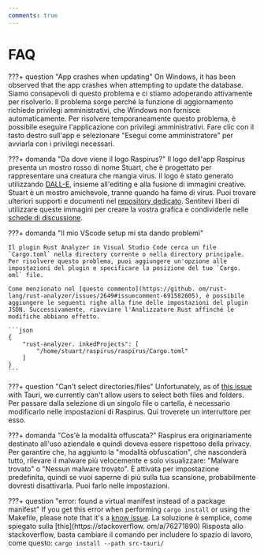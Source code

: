 ```yaml
---
comments: true
---
```


# FAQ

???+ question "App crashes when updating" On Windows, it has been observed that the app crashes when attempting to update the database. Siamo consapevoli di questo problema e ci stiamo adoperando attivamente per risolverlo. Il problema sorge perché la funzione di aggiornamento richiede privilegi amministrativi, che Windows non fornisce automaticamente. Per risolvere temporaneamente questo problema, è possibile eseguire l'applicazione con privilegi amministrativi. Fare clic con il tasto destro sull'app e selezionare "Esegui come amministratore" per avviarla con i privilegi necessari.

???+ domanda "Da dove viene il logo Raspirus?"
Il logo dell'app Raspirus presenta un mostro rosso di nome Stuart, che è progettato per rappresentare una creatura che mangia virus. Il logo è stato generato utilizzando [DALL-E](https://openai.com/product/dall-e-2), insieme all'editing e alla fusione di immagini creative. Stuart è un mostro amichevole, tranne quando ha fame di virus. Puoi trovare ulteriori supporti e documenti nel [repository dedicato](https://github.com/Raspirus/media). Sentitevi liberi di utilizzare queste immagini per creare la vostra grafica e condividerle nelle [schede di discussione](https://github.com/orgs/Raspirus/discussioni).

???+ domanda "Il mio VScode setup mi sta dando problemi"

````
Il plugin Rust Analyzer in Visual Studio Code cerca un file `Cargo.toml` nella directory corrente o nella directory principale. Per risolvere questo problema, puoi aggiungere un'opzione alle impostazioni del plugin e specificare la posizione del tuo `Cargo. oml` file.

Come menzionato nel [questo commento](https://github. om/rust-lang/rust-analyzer/issues/2649#issuecomment-691582605), è possibile aggiungere le seguenti righe alla fine delle impostazioni del plugin JSON. Successivamente, riavviare l'Analizzatore Rust affinché le modifiche abbiano effetto.

```json
{
    "rust-analyzer. inkedProjects": [
        "/home/stuart/raspirus/raspirus/Cargo.toml"
    ]
}
```
````

???+ question "Can't select directories/files" Unfortunately, as of [this issue](https://github.com/tauri-apps/tauri/issues/5405) with Tauri, we currently can't allow users to select both files and folders. Per passare dalla selezione di un singolo file o cartella, è necessario modificarlo nelle impostazioni di Raspirus. Qui troverete un interruttore per esso.

???+ domanda "Cos'è la modalità offuscata?"
Raspirus era originariamente destinato all'uso aziendale e quindi doveva essere rispettoso della privacy. Per garantire che, ha aggiunto la "modalità obfuscation", che nasconderà tutto, rilevare il malware più velocemente e solo visualizzare: "Malware trovato" o "Nessun malware trovato". È attivata per impostazione predefinita, quindi se vuoi saperne di più sulla tua scansione, probabilmente dovresti disattivarla. Puoi farlo nelle impostazioni.

???+ question "error: found a virtual manifest instead of a package manifest" If you get this error when performing `cargo install` or using the Makefile, please note that it's a [know issue](https://github.com/rust-lang/cargo/issues/7599). La soluzione è semplice, come spiegato sulla [this](https\://stackoverflow. om/a/76271890) Risposta allo stackoverflow, basta cambiare il comando per includere lo spazio di lavoro, come questo: `cargo install --path src-tauri/`
